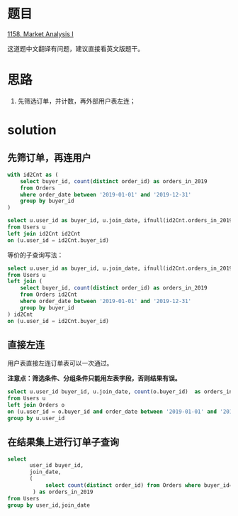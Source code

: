 # 题目

[1158. Market Analysis I](https://leetcode.cn/problems/market-analysis-i/)

这道题中文翻译有问题，建议直接看英文版题干。

# 思路
1. 先筛选订单，并计数，再外部用户表左连；

# solution

## 先筛订单，再连用户
```sql
with id2Cnt as (
    select buyer_id, count(distinct order_id) as orders_in_2019
    from Orders
    where order_date between '2019-01-01' and '2019-12-31'
    group by buyer_id
)

select u.user_id as buyer_id, u.join_date, ifnull(id2Cnt.orders_in_2019,0) as orders_in_2019
from Users u
left join id2Cnt id2Cnt
on (u.user_id = id2Cnt.buyer_id)
```

等价的子查询写法：
```sql
select u.user_id as buyer_id, u.join_date, ifnull(id2Cnt.orders_in_2019,0) as orders_in_2019
from Users u
left join (
    select buyer_id, count(distinct order_id) as orders_in_2019
    from Orders id2Cnt
    where order_date between '2019-01-01' and '2019-12-31'
    group by buyer_id
) id2Cnt
on (u.user_id = id2Cnt.buyer_id)
```

## 直接左连
用户表直接左连订单表可以一次通过。

**注意点：筛选条件、分组条件只能用左表字段，否则结果有误。**
```sql
select u.user_id buyer_id, u.join_date, count(o.buyer_id)  as orders_in_2019
from Users u
left join Orders o
on (u.user_id = o.buyer_id and order_date between '2019-01-01' and '2019-12-31')
group by u.user_id
```

## 在结果集上进行订单子查询
```sql
select 
       user_id buyer_id,
       join_date, 
       (
            select count(distinct order_id) from Orders where buyer_id=user_id and order_date between '2019-01-01' and '2019-12-31'
        ) as orders_in_2019
from Users
group by user_id,join_date
```